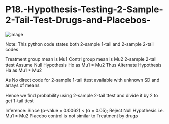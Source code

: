# P18.-Hypothesis-Testing-2-Sample-2-Tail-Test-Drugs-and-Placebos-
![image](https://user-images.githubusercontent.com/71163471/118789070-0905da00-b8b2-11eb-964d-5d5ac1604e62.png)

Note: This python code states both 2-sample 1-tail and 2-sample 2-tail codes

Treatment group mean is Mu1 Contrl group mean is Mu2 2-sample 2-tail ttest Assume Null Hypothesis Ho as Mu1 = Mu2 Thus Alternate Hypothesis Ha as Mu1 ≠ Mu2

As No direct code for 2-sample 1-tail ttest available with unknown SD and arrays of means

Hence we find probability using 2-sample 2-tail ttest and divide it by 2 to get 1-tail ttest

Inference: Since (p-value = 0.0062) < (α = 0.05); Reject Null Hypothesis i.e. Mu1 ≠ Mu2 Placebo control is not similar to Treatment by drugs
